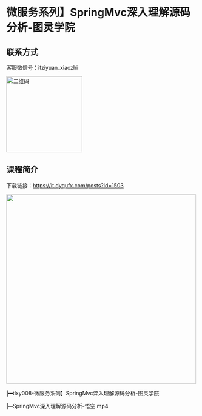 # 微服务系列】SpringMvc深入理解源码分析-图灵学院

## 联系方式

客服微信号：itziyuan_xiaozhi

<img src="https://ziyuanyun.oss-cn-guangzhou.aliyuncs.com/common/20240614073449/666b82192834a.jpg" width="200" height="200" alt="二维码">

## 课程简介

下载链接：https://it.dyqufx.com/posts?id=1503

<img src="https://ziyuanyun.oss-cn-guangzhou.aliyuncs.com/yun/20240515224316/6644ca0402f5a.jpg" width="500" alt="">

  ┣━tlxy008-微服务系列】SpringMvc深入理解源码分析-图灵学院

 ┣━SpringMvc深入理解源码分析-悟空.mp4

  